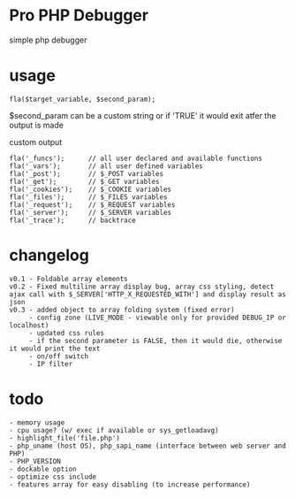 Pro PHP Debugger
=========

simple php debugger

usage
=========

    fla($target_variable, $second_param);

$second_param can be a custom string or if 'TRUE' it would exit atfer the output is made

 custom output
 
    fla('_funcs');		// all user declared and available functions
    fla('_vars');		// all user defined variables
    fla('_post');   	// $_POST variables
    fla('_get');    	// $_GET variables
    fla('_cookies');	// $_COOKIE variables
    fla('_files');   	// $_FILES variables
    fla('_request'); 	// $_REQUEST variables
    fla('_server');  	// $_SERVER variables
    fla('_trace');   	// backtrace

changelog
=========

    v0.1 - Foldable array elements
    v0.2 - Fixed multiline array display bug, array css styling, detect ajax call with $_SERVER['HTTP_X_REQUESTED_WITH'] and display result as json
    v0.3 - added object to array folding system (fixed error)
         - config zone (LIVE_MODE - viewable only for provided DEBUG_IP or localhost)
         - updated css rules
         - if the second parameter is FALSE, then it would die, otherwise it would print the text
         - on/off switch
         - IP filter

todo
=========
    - memory usage
    - cpu usage? (w/ exec if available or sys_getloadavg)
    - highlight_file('file.php')
    - php_uname (host OS), php_sapi_name (interface between web server and PHP)
    - PHP_VERSION
    - dockable option
    - optimize css include
    - features array for easy disabling (to increase performance)